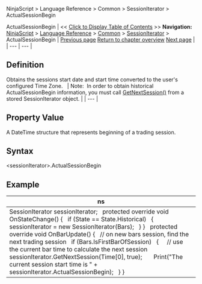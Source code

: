 ﻿
NinjaScript \> Language Reference \> Common \> SessionIterator \> ActualSessionBegin

ActualSessionBegin
| \<\< [Click to Display Table of Contents](actualsessionbegin.md) \>\> **Navigation:**     [NinjaScript](ninjascript.md) \> [Language Reference](language_reference_wip.md) \> [Common](common.md) \> [SessionIterator](sessioniterator.md) \> ActualSessionBegin | [Previous page](sessioniterator.md) [Return to chapter overview](sessioniterator.md) [Next page](actualsessionend.md) |
| --- | --- |
## Definition
Obtains the sessions start date and start time converted to the user's configured Time Zone.
 
| Note:  In order to obtain historical ActualSessionBegin information, you must call [GetNextSession()](getnextsession.md) from a stored SessionIterator object. |
| --- |

## 
## 
## Property Value
A DateTime structure that represents beginning of a trading session.
 
## Syntax
\<sessionIterator\>.ActualSessionBegin
## 
## Example
| ns |
| --- |
| SessionIterator sessionIterator;   protected override void OnStateChange() {    if (State \=\= State.Historical)    {      sessionIterator \= new SessionIterator(Bars);    } }   protected override void OnBarUpdate() {    // on new bars session, find the next trading session    if (Bars.IsFirstBarOfSession)    {      // use the current bar time to calculate the next session      sessionIterator.GetNextSession(Time\[0], true);        Print("The current session start time is " \+ sessionIterator.ActualSessionBegin);    } } |
